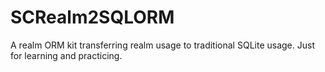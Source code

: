 # SCRealm2SQLORM
A realm ORM kit transferring realm usage to traditional SQLite usage. Just for learning and practicing.
